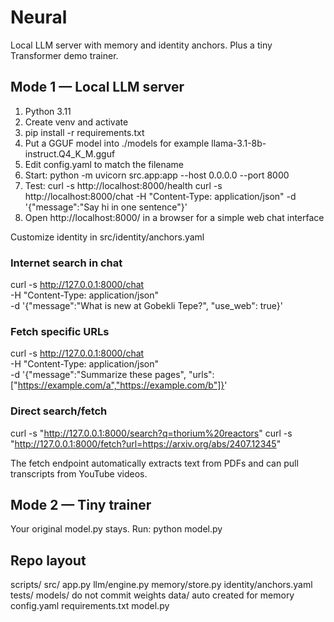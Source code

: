 # Neural

Local LLM server with memory and identity anchors. Plus a tiny Transformer demo trainer.

## Mode 1 — Local LLM server
1. Python 3.11
2. Create venv and activate
3. pip install -r requirements.txt
4. Put a GGUF model into ./models for example llama-3.1-8b-instruct.Q4_K_M.gguf
5. Edit config.yaml to match the filename
6. Start: python -m uvicorn src.app:app --host 0.0.0.0 --port 8000
7. Test:
   curl -s http://localhost:8000/health
   curl -s http://localhost:8000/chat -H "Content-Type: application/json" -d '{"message":"Say hi in one sentence"}'
8. Open http://localhost:8000/ in a browser for a simple web chat interface

Customize identity in src/identity/anchors.yaml

### Internet search in chat
curl -s http://127.0.0.1:8000/chat \
  -H "Content-Type: application/json" \
  -d '{"message":"What is new at Gobekli Tepe?", "use_web": true}'

### Fetch specific URLs
curl -s http://127.0.0.1:8000/chat \
  -H "Content-Type: application/json" \
  -d '{"message":"Summarize these pages", "urls":["https://example.com/a","https://example.com/b"]}'

### Direct search/fetch
curl -s "http://127.0.0.1:8000/search?q=thorium%20reactors"
curl -s "http://127.0.0.1:8000/fetch?url=https://arxiv.org/abs/2407.12345"

The fetch endpoint automatically extracts text from PDFs and can pull transcripts from YouTube videos.

## Mode 2 — Tiny trainer
Your original model.py stays. Run: python model.py

## Repo layout
scripts/
src/
  app.py
  llm/engine.py
  memory/store.py
  identity/anchors.yaml
tests/
models/   do not commit weights
data/     auto created for memory
config.yaml
requirements.txt
model.py
